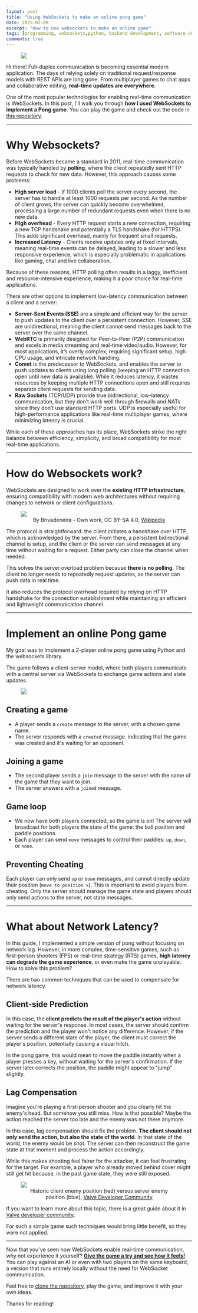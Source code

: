 ```yaml
---
layout: post
title: "Using WebSockets to make an online pong game"
date: 2025-02-08
excerpt: "How to use websockets to make an online game"
tags: [programming, websockets,python, backend development, software development]
comments: true
---
```


<figure>
    <a href="/assets/img/pong/pong_game.gif"><img src="/assets/img/pong/pong_game.gif" style="max-width: 90%"></a>
</figure>

Hi there! Full-duplex communication is becoming essential modern application. The days of relying solely on traditional request/response models with REST APIs are long gone. From multiplayer games to chat apps and collaborative editing, **real-time updates are everywhere**.

One of the most popular technologies for enabling real-time communication is WebSockets. In this post, I'll walk you through **how I used WebSockets to implement a Pong game**. You can play the game and check out the code in [this repository](https://github.com/diogodanielsoaresferreira/pong).

---------------------
# Why Websockets?

Before WebSockets became a standard in 2011, real-time communication was typically handled by **polling**, where the client repeatedly sent HTTP requests to check for new data. However, this approach causes some problems:
- **High server load** - If 1000 clients poll the server every second, the server has to handle at least 1000 requests per second. As the number of client grows, the server can quickly become overwhelmed, processing a large number of redundant requests even when there is no new data.
- **High overhead** - Every HTTP request starts a new connection, requiring a new TCP handshake and potentially a TLS handshake (for HTTPS). This adds significant overhead, mainly for frequent small requests.
- **Increased Latency** - Clients receive updates only at fixed intervals, meaning real-time events can be delayed, leading to a slower and less responsive experience, which is especially problematic in applications like gaming, chat and live collaboration.

Because of these reasons, HTTP polling often results in a laggy, inefficient and resource-intensive experience, making it a poor choice for real-time applications.

There are other options to implement low-latency communication between a client and a server:

- **Server-Sent Events (SSE)** are a simple and efficient way for the server to push updates to the client over a persistent connection. However, SSE are unidirectional, meaning the client cannot send messages back to the server over the same channel.
- **WebRTC** is primarily designed for Peer-to-Peer (P2P) communication and excels in media streaming and real-time video/audio. However, for most applications, it’s overly complex, requiring significant setup, high CPU usage, and intricate network handling.
- **Comet** is the predecessor to WebSockets, and enables the server to push updates to clients using long polling (keeping an HTTP connection open until new data is available). While it reduces latency, it wastes resources by keeping multiple HTTP connections open and still requires separate client requests for sending data.
- **Raw Sockets** (TCP/UDP) provide true bidirectional, low-latency communication, but they don’t work well through firewalls and NATs since they don’t use standard HTTP ports. UDP is especially useful for high-performance applications like real-time multiplayer games, where minimizing latency is crucial.

While each of these approaches has its place, WebSockets strike the right balance between efficiency, simplicity, and broad compatibility for most real-time applications.

---------------------
# How do Websockets work?

WebSockets are designed to work over the **existing HTTP infrastructure**, ensuring compatibility with modern web architectures without requiring changes to network or client configurations.

<figure>
    <a href="/assets/img/pong/Websocket_connection.png"><img src="/assets/img/pong/Websocket_connection.png"></a>
    <figcaption style="text-align: center">By Brivadeneira - Own work, CC BY-SA 4.0, <a href="https://commons.wikimedia.org/w/index.php?curid=82810859">Wikipedia</a></figcaption>
</figure>

The protocol is straightforward: the client initiates a handshake over HTTP, which is acknowledged by the server. From there, a persistent bidirectional channel is setup, and the client or the server can send messages at any time without waiting for a request. Either party can close the channel when needed.

This solves the server overload problem because **there is no polling**. The client no longer needs to repeatedly request updates, as the server can push data in real time.

It also reduces the protocol overhead required by relying on HTTP handshake for the connection establishment while maintaining an efficient and lightweight communication channel.


---------------------
# Implement an online Pong game

My goal was to implement a 2-player online pong game using Python and the websockets library.

The game follows a client-server model, where both players communicate with a central server via WebSockets to exchange game actions and state updates.

<figure>
    <a href="/assets/img/pong/pong_interaction_diagram.png"><img src="/assets/img/pong/pong_interaction_diagram.png"></a>
</figure>

## Creating a game

- A player sends a `create` message to the server, with a chosen game name.
- The server responds with a `created` message. indicating that the game was created and it's waiting for an opponent.

## Joining a game

- The second player sends a `join` message to the server with the name of the game that they want to join.
- The server answers with a `joined` message.

## Game loop

- We now have both players connected, so the game is on! The server will broadcast for both players the state of the game: the ball position and paddle positions.
- Each player can send `move` messages to control their paddles: `up`, `down`, or `none`.

## Preventing Cheating

Each player can only send `up` or `down` messages, and cannot directly update their position (`move to position x`). This is important to avoid players from cheating. Only the server should manage the game state and players should only send actions to the server, not state messages.

---------------------
# What about Network Latency?

In this guide, I implemented a simple version of pong without focusing on network lag. However, in more complex, time-sensitive games, such as first-person shooters (FPS) or real-time strategy (RTS) games, **high latency can degrade the game experience**, or even make the game unplayable. How to solve this problem?

There are two common techniques that can be used to compensate for network latency.

## Client-side Prediction
In this case, the **client predicts the result of the player's action** without waiting for the server's response. In most cases, the server should confirm the prediction and the player won't notice any difference. However, if the server sends a different state of the player, the client must correct the player's position, potentially causing a visual hitch.

In the pong game, this would mean to move the paddle instantly when a player presses a key, without waiting for the server's confirmation. If the server later corrects the position, the paddle might appear to "jump" slightly.

## Lag Compensation
Imagine you're playing a first-person shooter and you clearly hit the enemy's head. But somehow you still miss. How is that possible? Maybe the action reached the server too late and the enemy was not there anymore.

In this case, lag compensation should fix the problem. **The client should not only send the action, but also the state of the world**. In that state of the world, the enemy would be shot. The server can then reconstruct the game state at that moment and process the action accordingly.

While this makes shooting feel fairer for the attacker, it can feel frustrating for the target. For example, a player who already moved behind cover might still get hit because, in the past game state, they were still exposed.

<figure>
    <a href="/assets/img/pong/Lag_compensation.jpg"><img src="/assets/img/pong/Lag_compensation.jpg"></a>
    <figcaption style="text-align: center">Historic client enemy position (red) versus server enemy position (blue), <a href="https://developer.valvesoftware.com/w/index.php?curid=1969">Valve Developer Community</a></figcaption>
</figure>

If you want to learn more about this topic, there is a great guide about it in [Valve developer community](https://developer.valvesoftware.com/wiki/Latency_Compensating_Methods_in_Client/Server_In-game_Protocol_Design_and_Optimization).

For such a simple game such techniques would bring little benefit, so they were not applied.

---------------------

Now that you’ve seen how WebSockets enable real-time communication, why not experience it yourself? [**Give the game a try and see how it feels!**](https://github.com/diogodanielsoaresferreira/pong) You can play against an AI or even with two players on the same keyboard, a version that runs entirely locally without the need for WebSocket communication.

Feel free to [clone the repository](https://github.com/diogodanielsoaresferreira/pong), play the game, and improve it with your own ideas.

Thanks for reading!